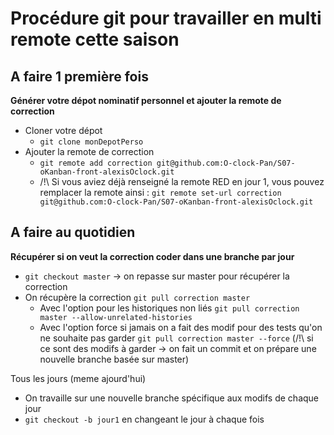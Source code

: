 # Procédure git pour travailler en multi remote cette saison

## A faire 1 première fois

**Générer votre dépot nominatif personnel et ajouter la remote de correction**

- Cloner votre dépot
  - `git clone monDepotPerso`
- Ajouter la remote de correction
  - `git remote add correction git@github.com:O-clock-Pan/S07-oKanban-front-alexisOclock.git`
  - /!\\ Si vous aviez déjà renseigné la remote RED en jour 1, vous pouvez remplacer la remote ainsi  : `git remote set-url correction git@github.com:O-clock-Pan/S07-oKanban-front-alexisOclock.git`

## A faire au quotidien

**Récupérer si on veut la correction coder dans une branche par jour**

- `git checkout master` -> on repasse sur master pour récupérer la correction
- On récupère la correction `git pull correction master`
  - Avec l'option pour les historiques non liés `git pull correction master --allow-unrelated-histories`
  - Avec l'option force si jamais on a fait des modif pour des tests qu'on ne souhaite pas garder `git pull correction master --force` (/!\ si ce sont des modifs à garder -> on fait un commit et on prépare une nouvelle branche basée sur master)

Tous les jours (meme ajourd'hui)

- On travaille sur une nouvelle branche spécifique aux modifs de chaque jour
- `git checkout -b jour1` en changeant le jour à chaque fois